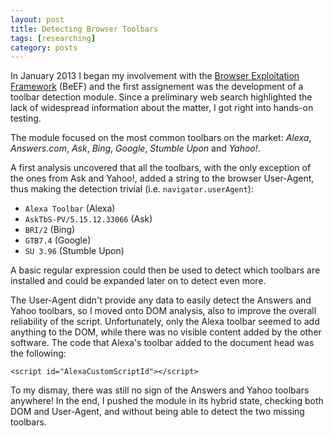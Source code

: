 ```yaml
---
layout: post
title: Detecting Browser Toolbars
tags: [researching]
category: posts
---
```


In January 2013 I began my involvement with the [Browser Exploitation Framework][beef] (BeEF) and the first assignement was the development of a toolbar detection module. Since a preliminary web search highlighted the lack of widespread information about the matter, I got right into hands-on testing.

The module focused on the most common toolbars on the market: *Alexa*, *Answers.com*, *Ask*, *Bing*, *Google*, *Stumble Upon* and *Yahoo!*.

A first analysis uncovered that all the toolbars, with the only exception of the ones from Ask and Yahoo!, added a string to the browser User-Agent, thus making the detection trivial (i.e. `navigator.userAgent`):

* `Alexa Toolbar` (Alexa)
* `AskTbS-PV/5.15.12.33066` (Ask)
* `BRI/2` (Bing)
* `GTB7.4` (Google)
* `SU 3.96` (Stumble Upon)

A basic regular expression could then be used to detect which toolbars are installed and could be expanded later on to detect even more.

The User-Agent didn't provide any data to easily detect the Answers and Yahoo toolbars, so I moved onto DOM analysis, also to improve the overall reliability of the script. Unfortunately, only the Alexa toolbar seemed to add anything to the DOM, while there was no visible content added by the other software. The code that Alexa's toolbar added to the document head was the following:

	<script id="AlexaCustomScriptId"></script>
	
To my dismay, there was still no sign of the Answers and Yahoo toolbars anywhere! In the end, I pushed the module in its hybrid state, checking both DOM and User-Agent, and without being able to detect the two missing toolbars.


[beef]: http://beefproject.org
